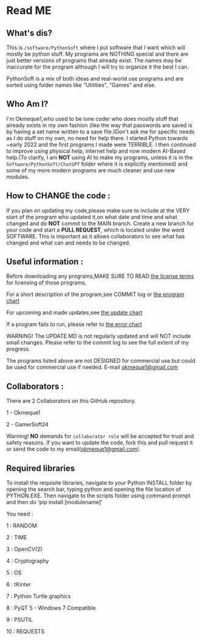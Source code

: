 # Read ME

## What's dis?

This is `/software/PythonSoft` where I put software that I want which will mostly be python stuff. My programs are NOTHING special and there are just better versions of programs that 
already exist. The names may be inaccurate for the program although I will try to organize it the best I can.

PythonSoft is a mix of both ideas and real-world use programs and are sorted using folder names like "Utilities", "Games" and else. 

## Who Am I?

I'm Okmeque1,who used to be lone coder who does mostly stuff that already exists in my own fashion (like the way that passwords are saved is by having a set name written to a save file.)Don't ask me for specific needs as I do stuff on my own, no need for help there. I started Python towards ~early 2022 and the first programs I made were TERRIBLE. I then continued to improve using physical help, internet help and now modern AI-Based help.(To clarify, I am **NOT** using AI to make my programs, unless it is in the `Software/PythonSoft/ChatGPT` folder where it is explicitly mentioned) and some of my more modern programs are much cleaner and use new modules. 

## How to CHANGE the code : 

If you plan on updating my code,please make sure to include at the VERY start of the program who updated it,on what date and time and what changed and do **NOT** commit to the MAIN branch. Create a new branch for your code and start a **PULL REQUEST**, which is located under the word SOFTWARE. This is important as it allows collaborators to see what has changed and what can and needs to be changed. 

## Useful information : 

Before downloading any programs,MAKE SURE TO READ [the license terms](https://github.com/Okmeque1/software/blob/main/LICENSE.md) for licensing of those programs.

For a short description of the program,see COMMIT log or [the program chart](https://github.com/Okmeque1/software/blob/main/Programs.md)

For upcoming and made updates,see [the update chart](https://github.com/Okmeque1/software/blob/main/UPDATE.MD)

If a program fails to run, please refer to [the error chart](https://github.com/Okmeque1/software/blob/main/PythonSoft/errors.md)

WARNING! The UPDATE.MD is not regularly updated and will NOT include small changes. Please refer to the commit log to see the full extent of my progress.

The programs listed above are not DESIGNED for commercial use but could be used for commercial use if needed. E-mail okmeque1@gmail.com

## Collaborators : 

There are 2 Collaborators on this GitHub repository. 

1 - Okmeque1

2 - GamerSoft24

Warning! **NO** demands for `collaborator role` will be accepted for trust and safety reasons. If you want to update the code, fork this and pull request it or send the code to my email(okmeque1@gmail.com).


## Required libraries

To install the requisite libraries, navigate to your Python INSTALL folder by opening the search bar, typing python and opening the file location of PYTHON.EXE. Then navigate to the scripts folder using command prompt and then do 'pip install [modulename]'

You need : 

1 : RANDOM


2 : TIME


3 : OpenCV(2)


4 : Cryptography


5 : OS


6 : tKinter


7 : Python Turtle graphics


8 : PyQT 5 - Windows 7 Compatible


9 : PSUTIL


10 : REQUESTS
